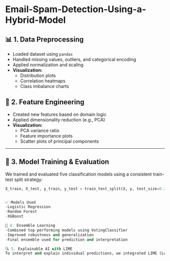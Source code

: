 # Email-Spam-Detection-Using-a-Hybrid-Model

## 📊 1. Data Preprocessing

- Loaded dataset using `pandas`
- Handled missing values, outliers, and categorical encoding
- Applied normalization and scaling
- **Visualization:**
  - Distribution plots
  - Correlation heatmaps
  - Class imbalance charts


## 🧬 2. Feature Engineering

- Created new features based on domain logic
- Applied dimensionality reduction (e.g., PCA)
- **Visualization:**
  - PCA variance ratio
  - Feature importance plots
  - Scatter plots of principal components

---

## 🤖 3. Model Training & Evaluation

We trained and evaluated five classification models using a consistent train-test split strategy:

```python
X_train, X_test, y_train, y_test = train_test_split(X, y, test_size=0.2, random_state=42)


✅ Models Used
-Logistic Regression
-Random Forest
-XGBoost

🔀 4. Ensemble Learning
-Combined top-performing models using VotingClassifier
-Improved robustness and generalization
-Final ensemble used for prediction and interpretation

🔍 5. Explainable AI with LIME
To interpret and explain individual predictions, we integrated LIME (Local Interpretable Model-Agnostic Explanations).


